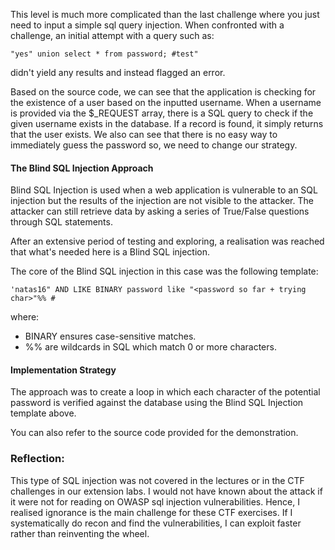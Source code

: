 This level is much more complicated than the last challenge where you just need to input a simple sql query injection. When confronted with a challenge, an initial attempt with a query such as:
```
"yes" union select * from password; #test"
```
didn't yield any results and instead flagged an error.


Based on the source code, we can see that the application is checking for the existence of a user based on the inputted username. When a username is provided via the $_REQUEST array, there is a SQL query to check if the given username exists in the database. If a record is found, it simply returns that the user exists. 
We also can see that there is no easy way to immediately guess the password so, we need to change our strategy.

#### The Blind SQL Injection Approach
Blind SQL Injection is used when a web application is vulnerable to an SQL injection but the results of the injection are not visible to the attacker. The attacker can still retrieve data by asking a series of True/False questions through SQL statements.

After an extensive period of testing and exploring, a realisation was reached that what's needed here is a Blind SQL injection.

The core of the Blind SQL injection in this case was the following template:
``` 
'natas16" AND LIKE BINARY password like "<password so far + trying char>"%% #
```
where:
- BINARY ensures case-sensitive matches.
- %% are wildcards in SQL which match 0 or more characters.

#### Implementation Strategy

The approach was to create a loop in which each character of the potential password is verified against the database using the Blind SQL Injection template above. 

You can also refer to the source code provided for the demonstration.


### Reflection:
This type of SQL injection was not covered in the lectures or in the CTF challenges in our extension labs. I would not have known about the attack if it were not for reading on OWASP sql injection vulnerabilities. Hence, I realised ignorance is the main challenge for these CTF exercises. If I systematically do recon and find the vulnerabilities, I can exploit faster rather than reinventing the wheel. 
